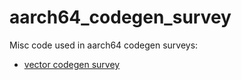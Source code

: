# aarch64_codegen_survey
Misc code used in aarch64 codegen surveys:

* [vector codegen survey](https://gist.github.com/blu/9173aefe97d694c4ea1030ed6e1ddaa1)
